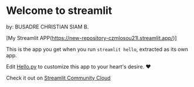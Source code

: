 # Welcome to streamlit

by: BUSADRE CHRISTIAN SIAM B.

[My Streamlit APP(https://new-repository-czmlosou21l.streamlit.app/)]

This is the app you get when you run `streamlit hello`, extracted as its own app.

Edit [Hello.py](./Hello.py) to customize this app to your heart's desire. ❤️

Check it out on [Streamlit Community Cloud](https://st-hello-app.streamlit.app/)
